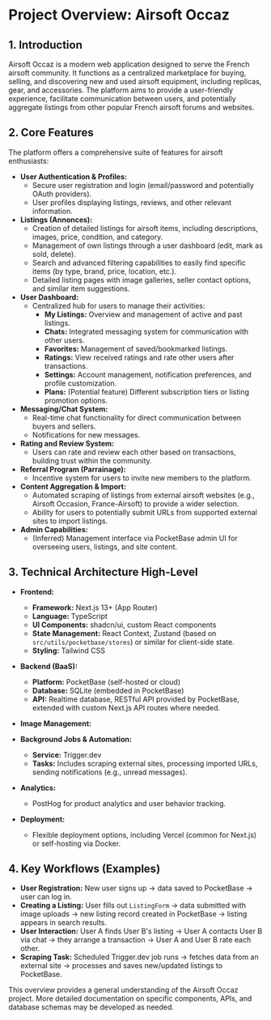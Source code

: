 # Project Overview: Airsoft Occaz

## 1. Introduction

Airsoft Occaz is a modern web application designed to serve the French airsoft community. It functions as a centralized marketplace for buying, selling, and discovering new and used airsoft equipment, including replicas, gear, and accessories. The platform aims to provide a user-friendly experience, facilitate communication between users, and potentially aggregate listings from other popular French airsoft forums and websites.

## 2. Core Features

The platform offers a comprehensive suite of features for airsoft enthusiasts:

*   **User Authentication & Profiles:**
    *   Secure user registration and login (email/password and potentially OAuth providers).
    *   User profiles displaying listings, reviews, and other relevant information.
*   **Listings (Annonces):**
    *   Creation of detailed listings for airsoft items, including descriptions, images, price, condition, and category.
    *   Management of own listings through a user dashboard (edit, mark as sold, delete).
    *   Search and advanced filtering capabilities to easily find specific items (by type, brand, price, location, etc.).
    *   Detailed listing pages with image galleries, seller contact options, and similar item suggestions.
*   **User Dashboard:**
    *   Centralized hub for users to manage their activities:
        *   **My Listings:** Overview and management of active and past listings.
        *   **Chats:** Integrated messaging system for communication with other users.
        *   **Favorites:** Management of saved/bookmarked listings.
        *   **Ratings:** View received ratings and rate other users after transactions.
        *   **Settings:** Account management, notification preferences, and profile customization.
        *   **Plans:** (Potential feature) Different subscription tiers or listing promotion options.
*   **Messaging/Chat System:**
    *   Real-time chat functionality for direct communication between buyers and sellers.
    *   Notifications for new messages.
*   **Rating and Review System:**
    *   Users can rate and review each other based on transactions, building trust within the community.
*   **Referral Program (Parrainage):**
    *   Incentive system for users to invite new members to the platform.
*   **Content Aggregation & Import:**
    *   Automated scraping of listings from external airsoft websites (e.g., Airsoft Occasion, France-Airsoft) to provide a wider selection.
    *   Ability for users to potentially submit URLs from supported external sites to import listings.
*   **Admin Capabilities:**
    *   (Inferred) Management interface via PocketBase admin UI for overseeing users, listings, and site content.

## 3. Technical Architecture High-Level

*   **Frontend:**
    *   **Framework:** Next.js 13+ (App Router)
    *   **Language:** TypeScript
    *   **UI Components:** shadcn/ui, custom React components
    *   **State Management:** React Context, Zustand (based on `src/utils/pocketbase/stores`) or similar for client-side state.
    *   **Styling:** Tailwind CSS
*   **Backend (BaaS):**
    *   **Platform:** PocketBase (self-hosted or cloud)
    *   **Database:** SQLite (embedded in PocketBase)
    *   **API:** Realtime database, RESTful API provided by PocketBase, extended with custom Next.js API routes where needed.
*   **Image Management:**
    
*   **Background Jobs & Automation:**
    *   **Service:** Trigger.dev
    *   **Tasks:** Includes scraping external sites, processing imported URLs, sending notifications (e.g., unread messages).
*   **Analytics:**
    *   PostHog for product analytics and user behavior tracking.
*   **Deployment:**
    *   Flexible deployment options, including Vercel (common for Next.js) or self-hosting via Docker.

## 4. Key Workflows (Examples)

*   **User Registration:** New user signs up -> data saved to PocketBase -> user can log in.
*   **Creating a Listing:** User fills out `ListingForm` -> data submitted with image uploads -> new listing record created in PocketBase -> listing appears in search results.
*   **User Interaction:** User A finds User B's listing -> User A contacts User B via chat -> they arrange a transaction -> User A and User B rate each other.
*   **Scraping Task:** Scheduled Trigger.dev job runs -> fetches data from an external site -> processes and saves new/updated listings to PocketBase.

This overview provides a general understanding of the Airsoft Occaz project. More detailed documentation on specific components, APIs, and database schemas may be developed as needed.
